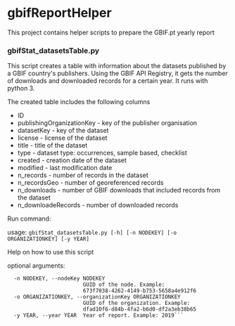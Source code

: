 # gbifReportHelper
This project contains helper scripts to prepare the GBIF.pt yearly report

### gbifStat_datasetsTable.py
This script creates a table with information about the datasets published by a GBIF country's publishers. Using the GBIF API Registry, it gets the number of downloads and downloaded records for a certain year. It runs with python 3.

The created table includes the following columns
- ID
- publishingOrganizationKey - key of the publisher organisation
- datasetKey - key of the dataset
- license - license of the dataset
- title - title of the dataset
- type - dataset type: occurrences, sample based, checklist
- created - creation date of the dataset
- modified - last modification date
- n_records - number of records in the dataset
- n_recordsGeo - number of georeferenced records
- n_downloads - number of GBIF downloads that included records from the dataset
- n_downloadeRecords - number of downloaded records

Run command:

usage: `gbifStat_datasetsTable.py [-h] [-n NODEKEY] [-o ORGANIZATIONKEY]
                                 [-y YEAR]`

Help on how to use this script

optional arguments:
```  -h, --help            show this help message and exit
  -n NODEKEY, --nodeKey NODEKEY
                        GUID of the node. Example:
                        673f7038-4262-4149-b753-5658a4e912f6
  -o ORGANIZATIONKEY, --organizationKey ORGANIZATIONKEY
                        GUID of the organization. Example:
                        dfad10f6-d84b-4fa2-b6d0-df2a3eb38b65
  -y YEAR, --year YEAR  Year of report. Example: 2019```
